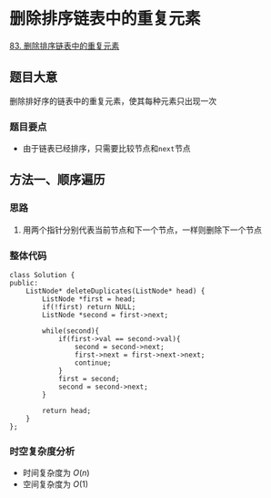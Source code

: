 # 删除排序链表中的重复元素

[83. 删除排序链表中的重复元素](https://leetcode.cn/problems/remove-duplicates-from-sorted-list/description/)

## 题目大意
删除排好序的链表中的重复元素，使其每种元素只出现一次

### 题目要点
* 由于链表已经排序，只需要比较节点和`next`节点

## 方法一、顺序遍历

### 思路
1. 用两个指针分别代表当前节点和下一个节点，一样则删除下一个节点

### 整体代码
```
class Solution {
public:
    ListNode* deleteDuplicates(ListNode* head) {
        ListNode *first = head;
        if(!first) return NULL;
        ListNode *second = first->next;

        while(second){
            if(first->val == second->val){
                second = second->next;
                first->next = first->next->next;
                continue;
            }
            first = second;
            second = second->next;
        }

        return head;
    }
};
```

### 时空复杂度分析
* 时间复杂度为 $O(n)$
* 空间复杂度为 $O(1)$  
